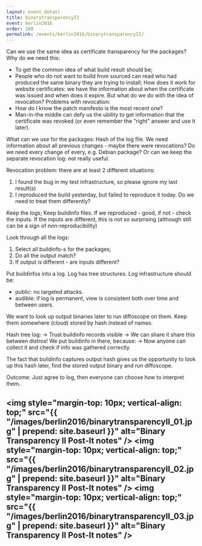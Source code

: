 ```yaml
---
layout: event_detail
title: binarytransparencyII
event: berlin2016
order: 280
permalink: /events/berlin2016/binarytransparencyII/
---
```


Can we use the same idea as certificate transparency for the packages?
Why do we need this:
 * To get the common idea of what build result should be;
 * People who do not want to build from sourced can read who had produced the same binary they are trying to install;
How does it work for website certificates: we have the information about when the certificate was issued and when does it expire. But what do we do with the idea of revocation?
Problems with revocation:
 * How do I know the patch manifesto is the most recent one?
 * Man-in-the middle can defy us the ubility to get information that the certificate was revoked (or even remember the "right" answer and use it later).
 
What can we use for the packages:
Hash of the log file.
We need information about all previous changes - maybe there were revocations?
Do we need every change of every, e.g. Debian package?
Or can we keep the separate revocation log: not really useful.

Revocation problem: there are at least 2 different situations:
1. I found the bug in my test infrastructure, so please ignore my last result(s)
2. I reproduced the build yesterday, but failed to reproduce it today.
Do we need to treat them differently?

Keep the logs;
Keep buildinfo files. If we reproduced - good, if not - check the inputs. If the inputs are different, this is not so surprising (although still can be a sign of non-reproducibility)

Look through all the logs:
1. Select all buildinfo-s for the packages;
2. Do all the output match?
3. If output is different - are inputs different?

Put buildinfos into a log. Log has tree structures. Log infrastructure should be:
* public: no targeted attacks.
* audible: if log is permanent, view is consistent both over time and between users.

We want to look up output binaries later to run diffoscope on them.
Keep them somewhere (cloud) stored by hash instead of names.

Hash tree log:
-> Trust buildinfo records visible
-> We can share it share this between distros!
We put buildinfo in there, because:
-> Now anyone can collect it and check if info was gathered correctly.

The fact that buildinfo captures output hash gives us the opportunity to look up this hash later, find the stored output binary and run diffoscope.

Outcome:
Just agree to log, then everyone can choose how to interpret them.

<img style="margin-top: 10px; vertical-align: top;" src="{{ "/images/berlin2016/binarytransparencyII_01.jpg" | prepend: site.baseurl }}" alt="Binary Transparency II Post-It notes" />
<img style="margin-top: 10px; vertical-align: top;" src="{{ "/images/berlin2016/binarytransparencyII_02.jpg" | prepend: site.baseurl }}" alt="Binary Transparency II Post-It notes" />
<img style="margin-top: 10px; vertical-align: top;" src="{{ "/images/berlin2016/binarytransparencyII_03.jpg" | prepend: site.baseurl }}" alt="Binary Transparency II Post-It notes" />
-
